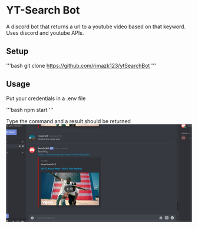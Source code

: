 # YT-Search Bot

A discord bot that returns a url to a youtube video based on that keyword. Uses discord and youtube APIs. 

## Setup
'''bash
git clone https://github.com/rimazk123/ytSearchBot
'''

## Usage

Put your credentials in a .env file

'''bash
npm start
'''

Type the command and a result should be returned
![alt text](./screenshot.jpg)
